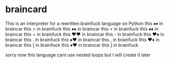 # braincard
This is an interpreter for a rewritten brainfuck language on Python
this ♠♦ in braincar this > in brainfuck
this ♦♠ in braincar this < in brainfuck
this ♠♠ in braincar this + in brainfuck
this ♥♥ in braincar this - in brainfuck
this ♥♠ in braincar this . in brainfuck
this ♠♥ in braincar this , in brainfuck
this ♥♦ in braincar this [ in brainfuck
this ♦♥ in braincar this ] in brainfuck

sorry now this language cant use nested loops but I will create it later
